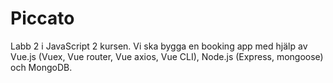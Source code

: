 # Piccato
Labb 2 i JavaScript 2 kursen. Vi ska bygga en booking app med hjälp av Vue.js (Vuex, Vue router, Vue axios, Vue CLI), Node.js (Express, mongoose) och MongoDB.
